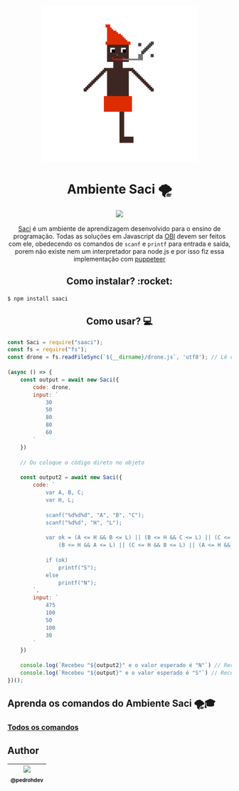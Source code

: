 <p align="center">
  <img width="350" src="content/logo.gif">
</p>

<h1 align="center">Ambiente Saci 🌪️</h1>

<p align="center">
  <a href="https://www.npmjs.com/package/saaci">
    <img src="https://badge.fury.io/js/saaci.svg">
  </a>
</p>
<p align="center">
 <a href="https://olimpiada.ic.unicamp.br/saci/cursos/intro_js/1/">Saci</a> é um ambiente de aprendizagem desenvolvido para o ensino de programação. Todas as soluções em Javascript da <a href="https://olimpiada.ic.unicamp.br/">OBI</a> devem ser feitos com ele, obedecendo os comandos de <code>scanf</code> e <code>printf</code> para entrada e saída, porem não existe nem um interpretador para node.js e por isso fiz essa implementação com <a href="https://www.npmjs.com/package/puppeteer">puppeteer</a>
</p>



<h2 align="center">Como instalar? :rocket:</h2>

```
$ npm install saaci
```

<h2 align="center">Como usar? 💻</h2>


```js
const Saci = require("saaci");
const fs = require("fs");
const drone = fs.readFileSync(`${__dirname}/drone.js`, 'utf8'); // Lê o exercício, é necessário o 'utf8'

(async () => {
    const output = await new Saci({
        code: drone,
        input: `
            30
            50
            80
            80
            60    
        `
    })
    
    // Ou coloque o código direto no objeto
    
    const output2 = await new Saci({
        code: `
            var A, B, C;
            var H, L;
            
            scanf("%d%d%d", "A", "B", "C");
            scanf("%d%d", "H", "L");
            
            var ok = (A <= H && B <= L) || (B <= H && C <= L) || (C <= H && A <= L) ||
                (B <= H && A <= L) || (C <= H && B <= L) || (A <= H && C <= L);
            
            if (ok)
                printf("S");
            else
                printf("N");
        `,
        input: `
            475
            100
            50
            100
            30
        `
    })

    console.log(`Recebeu "${output2}" e o valor esperado é "N"`) // Recebeu "N" e o valor esperado é "N"
    console.log(`Recebeu "${output}" e o valor esperado é "S"`) // Recebeu "S" e o valor esperado é "S"
})();
```

## Aprenda os comandos do Ambiente Saci 🌪️🎓

### [Todos os comandos](https://olimpiada.ic.unicamp.br/saci/cursos/intro_js/)

## Author

| [<img src="https://avatars.githubusercontent.com/u/64736691?v=4" width="155"><br><sub>@pedrohdev</sub>](https://github.com/pedrohdev) |
| :---: |
